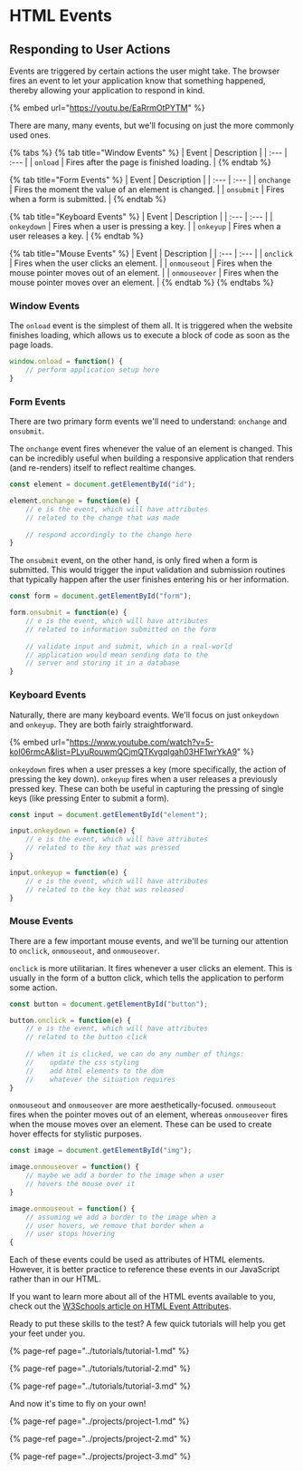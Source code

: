 # HTML Events

## Responding to User Actions

Events are triggered by certain actions the user might take. The browser fires an event to let your application know that something happened, thereby allowing your application to respond in kind.

{% embed url="https://youtu.be/EaRrmOtPYTM" %}

There are many, many events, but we'll focusing on just the more commonly used ones.

{% tabs %}
{% tab title="Window Events" %}
| Event | Description |
| :--- | :--- |
| `onload` | Fires after the page is finished loading. |
{% endtab %}

{% tab title="Form Events" %}
| Event | Description |
| :--- | :--- |
| `onchange` | Fires the moment the value of an element is changed. |
| `onsubmit` | Fires when a form is submitted. |
{% endtab %}

{% tab title="Keyboard Events" %}
| Event | Description |
| :--- | :--- |
| `onkeydown` | Fires when a user is pressing a key. |
| `onkeyup` | Fires when a user releases a key. |
{% endtab %}

{% tab title="Mouse Events" %}
| Event | Description |
| :--- | :--- |
| `onclick` | Fires when the user clicks an element. |
| `onmouseout` | Fires when the mouse pointer moves out of an element. |
| `onmouseover` | Fires when the mouse pointer moves over an element. |
{% endtab %}
{% endtabs %}

### Window Events

The `onload` event is the simplest of them all. It is triggered when the website finishes loading, which allows us to execute a block of code as soon as the page loads.

```javascript
window.onload = function() {
    // perform application setup here
}
```

### Form Events

There are two primary form events we'll need to understand: `onchange` and `onsubmit`.

The `onchange` event fires whenever the value of an element is changed. This can be incredibly useful when building a responsive application that renders \(and re-renders\) itself to reflect realtime changes.

```javascript
const element = document.getElementById("id");

element.onchange = function(e) {
    // e is the event, which will have attributes
    // related to the change that was made
    
    // respond accordingly to the change here
}
```

The `onsubmit` event, on the other hand, is only fired when a form is submitted. This would trigger the input validation and submission routines that typically happen after the user finishes entering his or her information.

```javascript
const form = document.getElementById("form");

form.onsubmit = function(e) {
    // e is the event, which will have attributes
    // related to information submitted on the form
    
    // validate input and submit, which in a real-world
    // application would mean sending data to the
    // server and storing it in a database
}
```

### Keyboard Events

Naturally, there are many keyboard events. We'll focus on just `onkeydown` and `onkeyup`. They are both fairly straightforward.

{% embed url="https://www.youtube.com/watch?v=5-koI06rmcA&list=PLyuRouwmQCjmQTKvgqIgah03HF1wrYkA9" %}

`onkeydown` fires when a user presses a key \(more specifically, the action of pressing the key down\). `onkeyup` fires when a user releases a previously pressed key. These can both be useful in capturing the pressing of single keys \(like pressing Enter to submit a form\).

```javascript
const input = document.getElementById("element");

input.onkeydown = function(e) {
    // e is the event, which will have attributes
    // related to the key that was pressed
}

input.onkeyup = function(e) {
    // e is the event, which will have attributes
    // related to the key that was released
}
```

### Mouse Events

There are a few important mouse events, and we'll be turning our attention to `onclick`, `onmouseout`, and `onmouseover`.

`onclick` is more utilitarian. It fires whenever a user clicks an element. This is usually in the form of a button click, which tells the application to perform some action.

```javascript
const button = document.getElementById("button");

button.onclick = function(e) {
    // e is the event, which will have attributes
    // related to the button click
    
    // when it is clicked, we can do any number of things:
    //    update the css styling
    //    add html elements to the dom
    //    whatever the situation requires
}
```

`onmouseout` and `onmouseover` are more aesthetically-focused. `onmouseout` fires when the pointer moves out of an element, whereas `onmouseover` fires when the mouse moves over an element. These can be used to create hover effects for stylistic purposes.

```javascript
const image = document.getElementById("img");

image.onmouseover = function() {
    // maybe we add a border to the image when a user
    // hovers the mouse over it
}

image.onmouseout = function() {
    // assuming we add a border to the image when a
    // user hovers, we remove that border when a
    // user stops hovering
{
```

Each of these events could be used as attributes of HTML elements. However, it is better practice to reference these events in our JavaScript rather than in our HTML.

If you want to learn more about all of the HTML events available to you, check out the [W3Schools article on HTML Event Attributes](https://www.w3schools.com/tags/ref_eventattributes.asp).

Ready to put these skills to the test? A few quick tutorials will help you get your feet under you.

{% page-ref page="../tutorials/tutorial-1.md" %}

{% page-ref page="../tutorials/tutorial-2.md" %}

{% page-ref page="../tutorials/tutorial-3.md" %}

And now it's time to fly on your own!

{% page-ref page="../projects/project-1.md" %}

{% page-ref page="../projects/project-2.md" %}

{% page-ref page="../projects/project-3.md" %}

